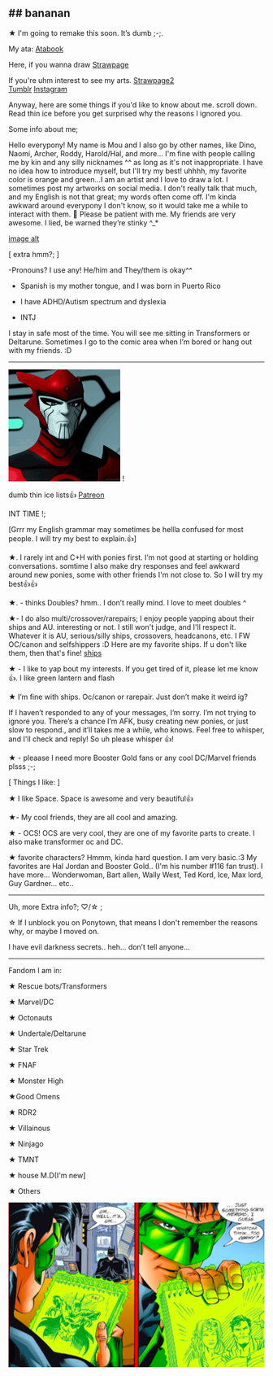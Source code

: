 ## ## bananan 
★ I'm going to remake this soon. It’s dumb ;-;.

My ata: [Atabook](https://haljordan.atabook.org/)

Here, if you wanna draw [Strawpage](https://jordanhal.straw.page) 

If you're uhm interest to see my arts.
[Strawpage2](https://ang3lcakeart.straw.page/)   
[Tumblr](https://www.tumblr.com/blog/angelc3ke)
[Instagram](https://www.instagram.com/haroldjordanfan/)


Anyway, here are some things if you'd like to know about me. scroll down. Read thin ice before you get surprised why the reasons I ignored you.

Some info about me;

Hello everypony! My name is Mou and I also go by other names, like Dino, Naomi, Archer, Roddy, Harold/Hal, and more... I'm fine with people calling me by kin and any silly nicknames ^^ as long as it's not inappropriate. I have no idea how to introduce myself, but I'll try my best! uhhhh, my favorite color is orange and green...I am an artist and I love to draw a lot. I sometimes post my artworks on social media. I don't really talk that much, and my English is not that great; my words often come off. I'm kinda awkward around everypony I don't know, so it would take me a while to interact with them. 🫠 Please be patient with me. My friends are very awesome. I lied, be warned they’re stinky ^_*

[image alt](https://github.com/StaticSh0ck/StaticSh0ck/blob/main/tumblr_637b15c1503a5f7c36da23587d3b5fd5_76ef5aa0_500.gif?raw=true)

[ extra hmm?; ]

-Pronouns? I use any! He/him and They/them is okay^^

- Spanish is my mother tongue, and I was born in Puerto Rico

- I have ADHD/Autism spectrum and dyslexia

- INTJ

I stay in safe most of the time. You will see me sitting in Transformers or Deltarune. Sometimes I go to the comic area when I’m bored or hang out with my friends. :D
____________________________

![image_alt](https://github.com/StaticSh0ck/StaticSh0ck/blob/58d93dbd6b55d6a11a20ad12eba3141e75a66ad3/razer-red-lantern.gif) !


dumb thin ice lists👍
[Patreon](https://www.patreon.com/c/ArrowOfLiez)



INT TIME !;

[Grrr my English grammar may sometimes be hellla confused for most people. I will try my best to explain.👍]

★. I rarely int and C+H with ponies first. I’m not good at starting or holding conversations. somtime I also make dry responses and feel awkward around new ponies, some with other friends I'm not close to. So I will try my best👍👍

★. - thinks Doubles? hmm.. I don’t really mind. I love to meet doubles ^

★- I do also multi/crossover/rarepairs; I enjoy people yapping about their ships and AU. interesting or not. I still won't judge, and I'll respect it. Whatever it is AU, serious/silly ships, crossovers, headcanons, etc. I FW OC/canon and selfshippers :D Here are my favorite ships. If u don't like them, then that's fine! [ships](https://ang3lcake.straw.page/hobbies)

★ - I like to yap bout my interests. If you get tired of it, please let me know👍. I like green lantern and flash

★ I’m fine with ships. Oc/canon or rarepair. Just don’t make it weird ig?

If I haven’t responded to any of your messages, I’m sorry. I’m not trying to ignore you. There’s a chance I’m AFK, busy creating new ponies, or just slow to respond., and it’ll takes me a while, who knows. Feel free to whisper, and I'll check and reply! So uh please whisper 👍!

★ - pleaase I need more Booster Gold fans or any cool DC/Marvel friends plsss ;-;

[ Things I like: ]

★ I like Space. Space is awesome and very beautiful👍

★- My cool friends, they are all cool and amazing.

★ - OCS! OCS are very cool, they are one of my favorite parts to create. I also make transformer oc and DC.

★ favorite characters? Hmmm, kinda hard question. I am very basic.:3 My favorites are Hal Jordan and Booster Gold.. (I'm his number #116 fan trust). I have more… Wonderwoman, Bart allen, Wally West, Ted Kord, Ice, Max lord, Guy Gardner… etc..

____________________________________

Uh, more Extra info?; ♡/☆ ;

☆ If I unblock you on Ponytown, that means I don't remember the reasons why, or maybe I moved on.

I have evil darkness secrets.. heh… don’t tell anyone…

______________________________________

Fandom I am in:

★ Rescue bots/Transformers

★ Marvel/DC

★ Octonauts

★ Undertale/Deltarune

★ Star Trek

★ FNAF

★ Monster High

★Good Omens

★ RDR2

★ Villainous

★ Ninjago

★ TMNT

★ house M.D(I'm new]

★ Others

 ![image_alt](https://github.com/StaticSh0ck/StaticSh0ck/blob/4f8d446d160b0167330cfcf5c6869e950732a126/Screenshot%202025-06-16%204.02.48%20AM.png)
